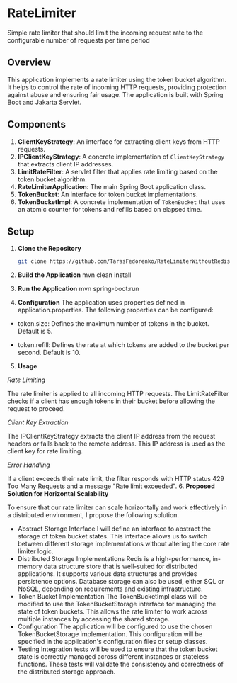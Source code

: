 # RateLimiter
Simple rate limiter that should limit the incoming request rate to the configurable number of requests per time period
## Overview

This application implements a rate limiter using the token bucket algorithm. It helps to control the rate of incoming HTTP requests, providing protection against abuse and ensuring fair usage. The application is built with Spring Boot and Jakarta Servlet.

## Components

1. **ClientKeyStrategy**: An interface for extracting client keys from HTTP requests.
2. **IPClientKeyStrategy**: A concrete implementation of `ClientKeyStrategy` that extracts client IP addresses.
3. **LimitRateFilter**: A servlet filter that applies rate limiting based on the token bucket algorithm.
4. **RateLimiterApplication**: The main Spring Boot application class.
5. **TokenBucket**: An interface for token bucket implementations.
6. **TokenBucketImpl**: A concrete implementation of `TokenBucket` that uses an atomic counter for tokens and refills based on elapsed time.

## Setup

1. **Clone the Repository**

   ```bash
   git clone https://github.com/TarasFedorenko/RateLimiterWithoutRedis.git
   
2. **Build the Application**
   mvn clean install

3. **Run the Application**
   mvn spring-boot:run

4. **Configuration**
   The application uses properties defined in application.properties. The following properties can be configured:

- token.size: Defines the maximum number of tokens in the bucket. Default is 5.

- token.refill: Defines the rate at which tokens are added to the bucket per second. Default is 10.

5. **Usage**
   
*Rate Limiting*

The rate limiter is applied to all incoming HTTP requests. The LimitRateFilter checks if a client has enough 
tokens in their bucket before allowing the request to proceed.

*Client Key Extraction*

The IPClientKeyStrategy extracts the client IP address from the request headers or falls back to the remote
address. This IP address is used as the client key for rate limiting.

*Error Handling*

If a client exceeds their rate limit, the filter responds with HTTP status 429 Too Many Requests and a message
"Rate limit exceeded".
6. **Proposed Solution for Horizontal Scalability**

To ensure that our rate limiter can scale horizontally and work effectively in a distributed environment, I 
propose the following solution.
- Abstract Storage Interface
     I will define an interface to abstract the storage of token bucket states. This interface allows us to 
     switch between different storage implementations without altering the core rate limiter logic.
- Distributed Storage Implementations
    Redis is a high-performance, in-memory data structure store that is well-suited for distributed applications.
    It supports various data structures and provides persistence options. 
    Database storage can also be used, either SQL or NoSQL, depending on requirements and existing infrastructure.
- Token Bucket Implementation
    The TokenBucketImpl class will be modified to use the TokenBucketStorage interface for managing the state of 
    token buckets. This allows the rate limiter to work across multiple instances by accessing the shared storage.
- Configuration
    The application will be configured to use the chosen TokenBucketStorage implementation. This configuration will 
    be specified in the application's configuration files or setup classes.
- Testing
  Integration tests will be used to ensure that the token bucket state is correctly managed across different instances
  or stateless functions. These tests will validate the consistency and correctness of the distributed storage approach.


